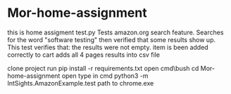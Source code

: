 # Mor-home-assignment
this is home assigment
test.py 
 Tests amazon.org search feature. 
 Searches for the word "software testing" then verified that some results show up.
        This test verifies that:
        the results were not empty.
        item is been added correctly to cart
        adds all 4 pages results into csv file

clone project 
run pip install -r requirements.txt
open cmd\bush cd Mor-home-assignment 
open type in cmd python3 -m  IntSights.AmazonExample.test 
  path to chrome.exe
